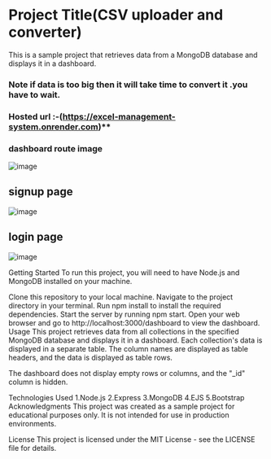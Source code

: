 # Project Title(CSV uploader and converter)
This is a sample project that retrieves data from a MongoDB database and displays it in a dashboard.
### Note if data is too big then it will take time to convert it .you have to wait.
### Hosted url :-******(https://excel-management-system.onrender.com)********
### dashboard route image
![image](https://user-images.githubusercontent.com/64120304/231182514-72dfa377-68f7-4155-995b-8c1c669f1fff.png)

## signup page

![image](https://user-images.githubusercontent.com/64120304/231182898-dcfb8bfb-f899-4b1d-a5cd-edd87e7a094a.png)

## login page

![image](https://user-images.githubusercontent.com/64120304/231183181-d80559b3-e756-4fca-b7e1-10d8c59b97eb.png)


Getting Started
To run this project, you will need to have Node.js and MongoDB installed on your machine.

Clone this repository to your local machine.
Navigate to the project directory in your terminal.
Run npm install to install the required dependencies.
Start the server by running npm start.
Open your web browser and go to http://localhost:3000/dashboard to view the dashboard.
Usage
This project retrieves data from all collections in the specified MongoDB database and displays it in a dashboard. Each collection's data is displayed in a separate table. The column names are displayed as table headers, and the data is displayed as table rows.

The dashboard does not display empty rows or columns, and the "\_id" column is hidden.

Technologies Used
1.Node.js
2.Express
3.MongoDB
4.EJS
5.Bootstrap
Acknowledgments
This project was created as a sample project for educational purposes only. It is not intended for use in production environments.

License
This project is licensed under the MIT License - see the LICENSE file for details.
